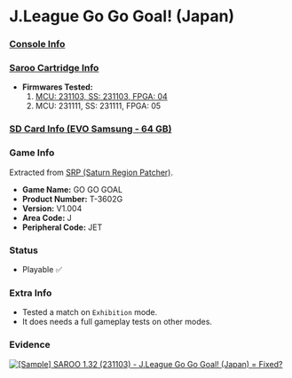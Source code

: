 # J.League Go Go Goal! (Japan)

### [Console Info](../../../../../Info/Consoles/VA13/README.md)

### [Saroo Cartridge Info](../../../../../Info/Cartridges/RetroGameParadiseStore/1.32F/README.md)

- <b>Firmwares Tested:</b>
  1. [MCU: 231103, SS: 231103, FPGA: 04](../01/README.md)
  2. MCU: 231111, SS: 231111, FPGA: 05

### [SD Card Info (EVO Samsung - 64 GB)](../../../../../Info/SdCards/Samsung/64GB/fat32/README.md)

### Game Info

Extracted from [SRP (Saturn Region Patcher)](https://segaxtreme.net/resources/saturn-region-patcher.81/download).

- <b>Game Name:</b> GO GO GOAL
- <b>Product Number:</b> T-3602G
- <b>Version:</b> V1.004
- <b>Area Code:</b> J
- <b>Peripheral Code:</b> JET

### Status

- Playable :white_check_mark:

### Extra Info

- Tested a match on `Exhibition` mode.
- It does needs a full gameplay tests on other modes.

### Evidence

[![[Sample] SAROO 1.32 (231103) - J.League Go Go Goal! (Japan) = Fixed?](https://img.youtube.com/vi/gXqanPZoGLw/0.jpg)](https://www.youtube.com/watch?v=gXqanPZoGLw)
